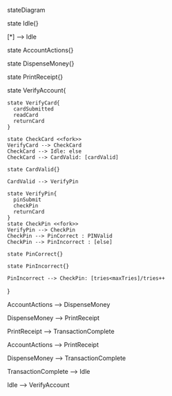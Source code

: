 stateDiagram
    
  state Idle{}
  
  [*] --> Idle
  
  state AccountActions{}
  
  state DispenseMoney{}
  
  state PrintReceipt{}
    
  state VerifyAccount{

    state VerifyCard{
      cardSubmitted
      readCard
      returnCard
    }
    
    state CheckCard <<fork>>
    VerifyCard --> CheckCard
    CheckCard --> Idle: else
    CheckCard --> CardValid: [cardValid]

    state CardValid{}

    CardValid --> VerifyPin
      
    state VerifyPin{
      pinSubmit
      checkPin
      returnCard
    }
    state CheckPin <<fork>>
    VerifyPin --> CheckPin
    CheckPin --> PinCorrect : PINValid
    CheckPin --> PinIncorrect : [else]
      
    state PinCorrect{}

    state PinIncorrect{}

    PinIncorrect --> CheckPin: [tries<maxTries]/tries++
  }
    
  AccountActions --> DispenseMoney
  
  DispenseMoney --> PrintReceipt
  
  PrintReceipt --> TransactionComplete
  
  AccountActions --> PrintReceipt
  
  DispenseMoney --> TransactionComplete
  
  TransactionComplete --> Idle
  
  Idle --> VerifyAccount